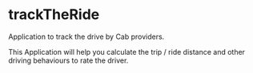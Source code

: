 # trackTheRide
Application to track the drive by Cab providers.

This Application will help you calculate the trip / ride distance and other driving behaviours to rate the driver.

